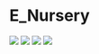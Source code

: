 # E_Nursery
![](https://wtop.com/wp-content/uploads/2019/06/garden-center.jpg)
![](https://i.pinimg.com/originals/e8/88/d4/e888d4feff8fd5ff63a965471a94b874.gif)
![](https://media2.giphy.com/media/XIh331umInX4yh3IJD/giphy.gif)
![](https://i.pinimg.com/originals/e0/34/1d/e0341dab7619da163adf938cf2d162c9.gif)
